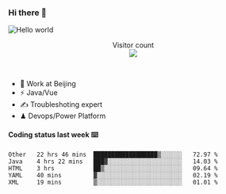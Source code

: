 ### Hi there 👋

<img src="https://raw.githubusercontent.com/sagar-viradiya/sagar-viradiya/master/resources/banner.png" alt="Hello world">
<p align="center"> 
  Visitor count<br/>
  <img src="https://profile-counter.glitch.me/youszoe/count.svg" />
</p>
<br/>

- 🍻 Work at Beijing 
- ⚡  Java/Vue
- ✍️  Troubleshoting expert
- ♟  Devops/Power Platform 

#### Coding status last week ⌨️

<!--START_SECTION:waka-->
```text
Other   22 hrs 46 mins  ██████████████████▒░░░░░░   72.97 % 
Java    4 hrs 22 mins   ███▓░░░░░░░░░░░░░░░░░░░░░   14.03 % 
HTML    3 hrs           ██▒░░░░░░░░░░░░░░░░░░░░░░   09.64 % 
YAML    40 mins         ▓░░░░░░░░░░░░░░░░░░░░░░░░   02.19 % 
XML     19 mins         ▒░░░░░░░░░░░░░░░░░░░░░░░░   01.01 % 
```
<!--END_SECTION:waka-->

<br/>
<center><img src="http://ghchart.rshah.org/409ba5/yousazoe" alt="" /></center>


